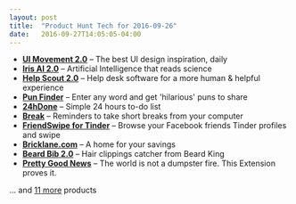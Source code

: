 ```yaml
---
layout: post
title:  "Product Hunt Tech for 2016-09-26"
date:   2016-09-27T14:05:05-04:00
---
```


* **[UI Movement 2.0](https://www.producthunt.com/tech/ui-movement-2-0?utm_campaign=producthunt-api&utm_medium=api&utm_source=Application%3A+Daily+Digest+RSS+%28ID%3A+3202%29)** – The best UI design inspiration, daily
* **[Iris AI 2.0](https://www.producthunt.com/tech/iris-ai-2-0?utm_campaign=producthunt-api&utm_medium=api&utm_source=Application%3A+Daily+Digest+RSS+%28ID%3A+3202%29)** – Artificial Intelligence that reads science
* **[Help Scout 2.0](https://www.producthunt.com/tech/help-scout-2-0?utm_campaign=producthunt-api&utm_medium=api&utm_source=Application%3A+Daily+Digest+RSS+%28ID%3A+3202%29)** – Help desk software for a more human & helpful experience
* **[Pun Finder](https://www.producthunt.com/tech/pun-finder?utm_campaign=producthunt-api&utm_medium=api&utm_source=Application%3A+Daily+Digest+RSS+%28ID%3A+3202%29)** – Enter any word and get 'hilarious' puns to share
* **[24hDone](https://www.producthunt.com/tech/24hdone?utm_campaign=producthunt-api&utm_medium=api&utm_source=Application%3A+Daily+Digest+RSS+%28ID%3A+3202%29)** – Simple 24 hours to-do list
* **[Break](https://www.producthunt.com/tech/break?utm_campaign=producthunt-api&utm_medium=api&utm_source=Application%3A+Daily+Digest+RSS+%28ID%3A+3202%29)** – Reminders to take short breaks from your computer
* **[FriendSwipe for Tinder](https://www.producthunt.com/tech/friendswipe-for-tinder?utm_campaign=producthunt-api&utm_medium=api&utm_source=Application%3A+Daily+Digest+RSS+%28ID%3A+3202%29)** – Browse your Facebook friends Tinder profiles and swipe
* **[Bricklane.com](https://www.producthunt.com/tech/bricklane-com?utm_campaign=producthunt-api&utm_medium=api&utm_source=Application%3A+Daily+Digest+RSS+%28ID%3A+3202%29)** – A home for your savings
* **[Beard Bib 2.0](https://www.producthunt.com/tech/beard-bib-2-0?utm_campaign=producthunt-api&utm_medium=api&utm_source=Application%3A+Daily+Digest+RSS+%28ID%3A+3202%29)** – Hair clippings catcher from Beard King
* **[Pretty Good News](https://www.producthunt.com/tech/pretty-good-news?utm_campaign=producthunt-api&utm_medium=api&utm_source=Application%3A+Daily+Digest+RSS+%28ID%3A+3202%29)** – The world is not a dumpster fire. This Extension proves it.

… and [11 more](https://www.producthunt.com/tech) products
